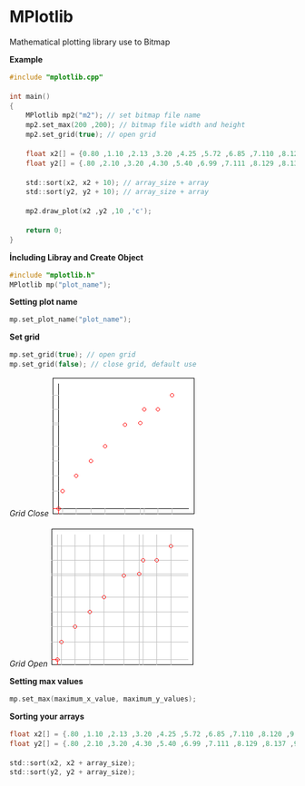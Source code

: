 # MPlotlib
Mathematical plotting library use to Bitmap

**Example**
```c
#include "mplotlib.cpp"

int main()
{
	MPlotlib mp2("m2"); // set bitmap file name		
	mp2.set_max(200 ,200); // bitmap file width and height	
	mp2.set_grid(true); // open grid

	float x2[] = {0.80 ,1.10 ,2.13 ,3.20 ,4.25 ,5.72 ,6.85 ,7.110 ,8.120 ,9.155};
	float y2[] = {.80 ,2.10 ,3.20 ,4.30 ,5.40 ,6.99 ,7.111 ,8.129 ,8.137 ,9.210};
	
	std::sort(x2, x2 + 10); // array_size + array
	std::sort(y2, y2 + 10); // array_size + array
	
	mp2.draw_plot(x2 ,y2 ,10 ,'c');
	
	return 0;
}

```

**İncluding Libray and Create Object**
```c
#include "mplotlib.h"
MPlotlib mp("plot_name");
```
**Setting plot name**
```c
mp.set_plot_name("plot_name");
```
**Set grid**
```c
mp.set_grid(true); // open grid
mp.set_grid(false); // close grid, default use
```
_Grid Close_
![fig 1.](https://github.com/tlhcelik/MPlotlib/blob/master/pics/no_grid.png)

_Grid Open_
![fig 2.](https://github.com/tlhcelik/MPlotlib/blob/master/pics/yes_grid.png)

**Setting max values**
```c
mp.set_max(maximum_x_value, maximum_y_values);
```
**Sorting your arrays**
```c
float x2[] = {.80 ,1.10 ,2.13 ,3.20 ,4.25 ,5.72 ,6.85 ,7.110 ,8.120 ,9.155};
float y2[] = {.80 ,2.10 ,3.20 ,4.30 ,5.40 ,6.99 ,7.111 ,8.129 ,8.137 ,9.210};

std::sort(x2, x2 + array_size);
std::sort(y2, y2 + array_size);

```
